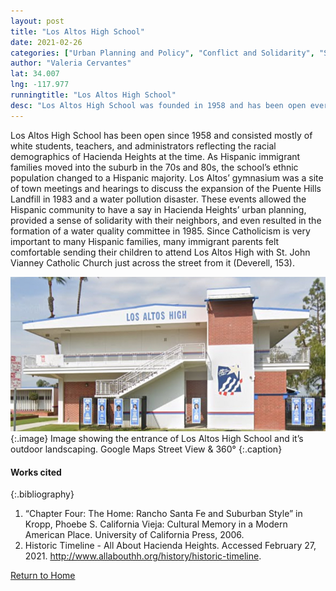 ```yaml
---
layout: post
title: "Los Altos High School"
date: 2021-02-26
categories: ["Urban Planning and Policy", "Conflict and Solidarity", "Social Identity and Diversity"]
author: "Valeria Cervantes"
lat: 34.007
lng: -117.977
runningtitle: "Los Altos High School"
desc: "Los Altos High School was founded in 1958 and has been open ever since. It consists of a majority Latinx student population."
---
```

Los Altos High School has been open since 1958 and consisted mostly of white students, teachers, and administrators reflecting the racial demographics of Hacienda Heights at the time. As Hispanic immigrant families moved into the suburb in the 70s and 80s, the school’s ethnic population changed to a Hispanic majority. Los Altos’ gymnasium was a site of town meetings and hearings to discuss the expansion of the Puente Hills Landfill in 1983 and a water pollution disaster. These events allowed the Hispanic community to have a say in Hacienda Heights’ urban planning, provided a sense of solidarity with their neighbors, and even resulted in the formation of a water quality committee in 1985. Since Catholicism is very important to many Hispanic families, many immigrant parents felt comfortable sending their children to attend Los Altos High with St. John Vianney Catholic Church just across the street from it (Deverell, 153). 

![Los Altos High School](images/LosAltosHighSchool_pin4_image1.jpg)
   {:.image} 
Image showing the entrance of Los Altos High School and it’s outdoor landscaping. Google Maps Street View & 360° 
   {:.caption} 

#### Works cited

{:.bibliography}
1. “Chapter Four: The Home: Rancho Santa Fe and Suburban Style” in Kropp, Phoebe S. California Vieja: Cultural Memory in a Modern American Place. University of California Press, 2006. 
2. Historic Timeline - All About Hacienda Heights. Accessed February 27, 2021. http://www.allabouthh.org/history/historic-timeline.  

[Return to Home](https://uclachicanxstudies.github.io/BarrioSuburbanisms/)
